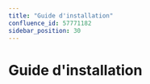 ```yaml
---
title: "Guide d'installation"
confluence_id: 57771182
sidebar_position: 30
---
```

# Guide d'installation





